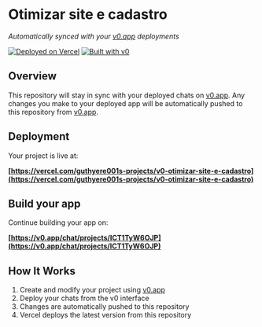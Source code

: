 # Otimizar site e cadastro

*Automatically synced with your [v0.app](https://v0.app) deployments*

[![Deployed on Vercel](https://img.shields.io/badge/Deployed%20on-Vercel-black?style=for-the-badge&logo=vercel)](https://vercel.com/guthyere001s-projects/v0-otimizar-site-e-cadastro)
[![Built with v0](https://img.shields.io/badge/Built%20with-v0.app-black?style=for-the-badge)](https://v0.app/chat/projects/ICT1TyW6OJP)

## Overview

This repository will stay in sync with your deployed chats on [v0.app](https://v0.app).
Any changes you make to your deployed app will be automatically pushed to this repository from [v0.app](https://v0.app).

## Deployment

Your project is live at:

**[https://vercel.com/guthyere001s-projects/v0-otimizar-site-e-cadastro](https://vercel.com/guthyere001s-projects/v0-otimizar-site-e-cadastro)**

## Build your app

Continue building your app on:

**[https://v0.app/chat/projects/ICT1TyW6OJP](https://v0.app/chat/projects/ICT1TyW6OJP)**

## How It Works

1. Create and modify your project using [v0.app](https://v0.app)
2. Deploy your chats from the v0 interface
3. Changes are automatically pushed to this repository
4. Vercel deploys the latest version from this repository